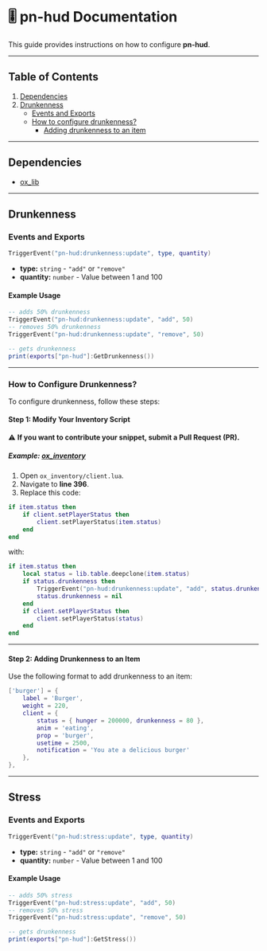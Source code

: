 # 🎚 pn-hud Documentation

This guide provides instructions on how to configure **pn-hud**.

---

## Table of Contents

1. [Dependencies](#dependencies)
2. [Drunkenness](#drunkenness)
   - [Events and Exports](#events-and-exports)
   - [How to configure drunkenness?](#how-to-configure-drunkenness)
      - [Adding drunkenness to an item](#adding-drunkenness-to-an-item)

---

## Dependencies

- [ox_lib](https://github.com/overextended/ox_lib)

---

## Drunkenness

### Events and Exports

```lua
TriggerEvent("pn-hud:drunkenness:update", type, quantity)
```

- **type:** `string` - `"add"` or `"remove"`
- **quantity:** `number` - Value between 1 and 100

#### Example Usage
```lua
-- adds 50% drunkenness
TriggerEvent("pn-hud:drunkenness:update", "add", 50)
-- removes 50% drunkenness
TriggerEvent("pn-hud:drunkenness:update", "remove", 50)

-- gets drunkenness
print(exports["pn-hud"]:GetDrunkenness())
```
---

### How to Configure Drunkenness?

To configure drunkenness, follow these steps:

#### Step 1: Modify Your Inventory Script
⚠ **If you want to contribute your snippet, submit a Pull Request (PR).**

##### Example: [ox_inventory](https://github.com/overextended/ox_inventory)

1. Open `ox_inventory/client.lua`.
2. Navigate to **line 396**.
3. Replace this code:

```lua
if item.status then
    if client.setPlayerStatus then
        client.setPlayerStatus(item.status)
    end
end
```

with:

```lua
if item.status then
    local status = lib.table.deepclone(item.status)
    if status.drunkenness then
        TriggerEvent("pn-hud:drunkenness:update", "add", status.drunkenness)
        status.drunkenness = nil
    end
    if client.setPlayerStatus then
        client.setPlayerStatus(status)
    end
end
```

---

#### Step 2: Adding Drunkenness to an Item

Use the following format to add drunkenness to an item:

```lua
['burger'] = {
    label = 'Burger',
    weight = 220,
    client = {
        status = { hunger = 200000, drunkenness = 80 },
        anim = 'eating',
        prop = 'burger',
        usetime = 2500,
        notification = 'You ate a delicious burger'
    },
},
```

---

## Stress

### Events and Exports

```lua
TriggerEvent("pn-hud:stress:update", type, quantity)
```

- **type:** `string` - `"add"` or `"remove"`
- **quantity:** `number` - Value between 1 and 100

#### Example Usage
```lua
-- adds 50% stress
TriggerEvent("pn-hud:stress:update", "add", 50)
-- removes 50% stress
TriggerEvent("pn-hud:stress:update", "remove", 50)

-- gets drunkenness
print(exports["pn-hud"]:GetStress())
```
